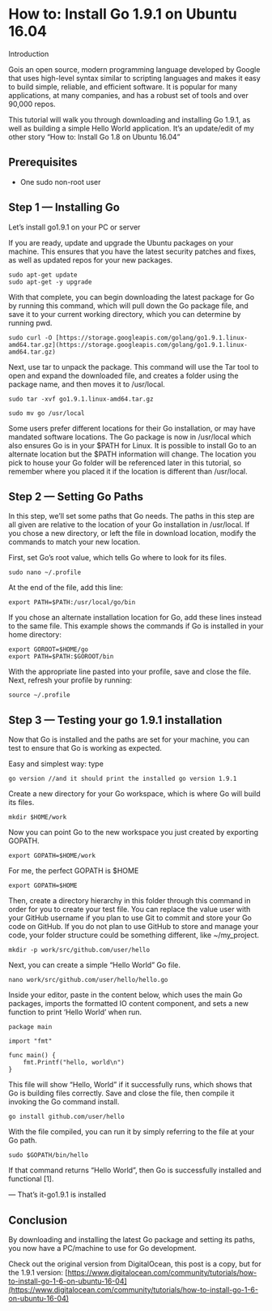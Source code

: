 
# How to: Install Go 1.9.1 on Ubuntu 16.04

Introduction

Gois an open source, modern programming language developed by Google that uses high-level syntax similar to scripting languages and makes it easy to build simple, reliable, and efficient software. It is popular for many applications, at many companies, and has a robust set of tools and over 90,000 repos.

This tutorial will walk you through downloading and installing Go 1.9.1, as well as building a simple Hello World application. It’s an update/edit of my other story “How to: Install Go 1.8 on Ubuntu 16.04”

## Prerequisites

* One sudo non-root user

## Step 1 — Installing Go

Let’s install go1.9.1 on your PC or server

If you are ready, update and upgrade the Ubuntu packages on your machine. This ensures that you have the latest security patches and fixes, as well as updated repos for your new packages.

    sudo apt-get update
    sudo apt-get -y upgrade

With that complete, you can begin downloading the latest package for Go by running this command, which will pull down the Go package file, and save it to your current working directory, which you can determine by running pwd.

    sudo curl -O [https://storage.googleapis.com/golang/go1.9.1.linux-amd64.tar.gz](https://storage.googleapis.com/golang/go1.9.1.linux-amd64.tar.gz)

Next, use tar to unpack the package. This command will use the Tar tool to open and expand the downloaded file, and creates a folder using the package name, and then moves it to /usr/local.

    sudo tar -xvf go1.9.1.linux-amd64.tar.gz

    sudo mv go /usr/local

Some users prefer different locations for their Go installation, or may have mandated software locations. The Go package is now in /usr/local which also ensures Go is in your $PATH for Linux. It is possible to install Go to an alternate location but the $PATH information will change. The location you pick to house your Go folder will be referenced later in this tutorial, so remember where you placed it if the location is different than /usr/local.

## Step 2 — Setting Go Paths

In this step, we’ll set some paths that Go needs. The paths in this step are all given are relative to the location of your Go installation in /usr/local. If you chose a new directory, or left the file in download location, modify the commands to match your new location.

First, set Go’s root value, which tells Go where to look for its files.

    sudo nano ~/.profile

At the end of the file, add this line:

    export PATH=$PATH:/usr/local/go/bin

If you chose an alternate installation location for Go, add these lines instead to the same file. This example shows the commands if Go is installed in your home directory:

    export GOROOT=$HOME/go
    export PATH=$PATH:$GOROOT/bin

With the appropriate line pasted into your profile, save and close the file. Next, refresh your profile by running:

    source ~/.profile

## Step 3 — Testing your go 1.9.1 installation

Now that Go is installed and the paths are set for your machine, you can test to ensure that Go is working as expected.

Easy and simplest way: type

    go version //and it should print the installed go version 1.9.1

Create a new directory for your Go workspace, which is where Go will build its files.

    mkdir $HOME/work

Now you can point Go to the new workspace you just created by exporting GOPATH.

    export GOPATH=$HOME/work

For me, the perfect GOPATH is $HOME

    export GOPATH=$HOME

Then, create a directory hierarchy in this folder through this command in order for you to create your test file. You can replace the value user with your GitHub username if you plan to use Git to commit and store your Go code on GitHub. If you do not plan to use GitHub to store and manage your code, your folder structure could be something different, like ~/my_project.

    mkdir -p work/src/github.com/user/hello

Next, you can create a simple “Hello World” Go file.

    nano work/src/github.com/user/hello/hello.go

Inside your editor, paste in the content below, which uses the main Go packages, imports the formatted IO content component, and sets a new function to print ‘Hello World’ when run.

    package main

    import "fmt"

    func main() {
        fmt.Printf("hello, world\n")
    }

This file will show “Hello, World” if it successfully runs, which shows that Go is building files correctly. Save and close the file, then compile it invoking the Go command install.

    go install github.com/user/hello

With the file compiled, you can run it by simply referring to the file at your Go path.

    sudo $GOPATH/bin/hello

If that command returns “Hello World”, then Go is successfully installed and functional [1].

— That’s it-go1.9.1 is installed

## Conclusion

By downloading and installing the latest Go package and setting its paths, you now have a PC/machine to use for Go development.

Check out the original version from DigitalOcean, this post is a copy, but for the 1.9.1 version: [https://www.digitalocean.com/community/tutorials/how-to-install-go-1-6-on-ubuntu-16-04](https://www.digitalocean.com/community/tutorials/how-to-install-go-1-6-on-ubuntu-16-04)
